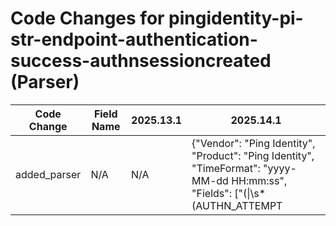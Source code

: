 # Code Changes for pingidentity-pi-str-endpoint-authentication-success-authnsessioncreated (Parser)

| Code Change | Field Name | 2025.13.1 | 2025.14.1 |
|-------------|------------|-----------|------------|
| added_parser | N/A | N/A | {"Vendor": "Ping Identity", "Product": "Ping Identity", "TimeFormat": "yyyy-MM-dd HH:mm:ss", "Fields": ["(\|\s*(AUTHN_ATTEMPT|OAuth|SSO|AUTHN_SESSION_CREATED|AUTHN_SESSION_USED|STS)\s*\|)\s*(uid=({user}[\w\.\-\!\#\^\~]{1,40}\$?)[^|]+?|AWSCentrifyAPI-Puppet|({=user}[^\s\|@]+))\s*\|", "(\|\s*(AUTHN_ATTEMPT|OAuth|SSO|AUTHN_SESSION_CREATED|AUTHN_SESSION_USED|STS)\s*\|)\s*({email_address}[^\s\|@]+@({email_domain}[^\s\|@]+))\s*\|", "(\|\s*(AUTHN_ATTEMPT|OAuth|SSO|AUTHN_SESSION_CREATED|AUTHN_SESSION_USED|STS)\s*\|)\s*([^\|]*\|){1}\s*({src_ip}((([0-9a-fA-F.]{0,4}):{1,2}){1,7}([0-9a-fA-F]){0,4})|(((25[0-5]|(2[0-4]|1\d|[0-9]|)\d)\.?\b){4}))(:({src_port}\d+))?", "(\|\s*(AUTHN_ATTEMPT|OAuth|SSO|AUTHN_SESSION_CREATED|AUTHN_SESSION_USED|STS)\s*\|)\s*([^\|]*\|){4}\s*({protocol}[^\s\|]+)", "(\|\s*(AUTHN_ATTEMPT|OAuth|SSO|AUTHN_SESSION_CREATED|AUTHN_SESSION_USED|STS)\s*\|)\s*([^\|]*\|){7}\s*({result}[^\s\|]+)", "(\|\s*(AUTHN_ATTEMPT|OAuth|SSO|AUTHN_SESSION_CREATED|AUTHN_SESSION_USED|STS)\s*\|)\s*([^\|]*\|){2}\s*(|({app}[^\|]*?))\s*\|", "(\|\s*(AUTHN_ATTEMPT|OAuth|SSO|AUTHN_SESSION_CREATED|AUTHN_SESSION_USED|STS)\s*\|)\s*([^\|]*\|){5}\s*(|({host_ip}[A-Fa-f\d:.]*?)|({host}[\w\-.]+))\s*\|"], "DupFields": ["protocol->auth_method"], "Name": "pingidentity-pi-str-endpoint-authentication-success-authnsessioncreated", "Conditions": ["| AUTHN_SESSION_CREATED|", "success|"], "ParserVersion": "v1.0.0"} |